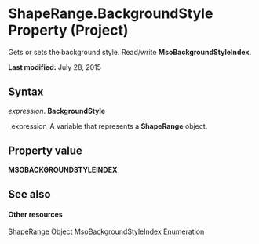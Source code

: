
# ShapeRange.BackgroundStyle Property (Project)
Gets or sets the background style. Read/write  **MsoBackgroundStyleIndex**.

 **Last modified:** July 28, 2015


## Syntax

 _expression_. **BackgroundStyle**

 _expression_A variable that represents a  **ShapeRange** object.


## Property value

 **MSOBACKGROUNDSTYLEINDEX**


## See also


#### Other resources


 [ShapeRange Object](315031aa-4b8c-424b-26e7-ce15897beb05.md)
 [MsoBackgroundStyleIndex Enumeration](http://msdn.microsoft.com/en-us/library/office/ff862530%28v=office.15%29)
